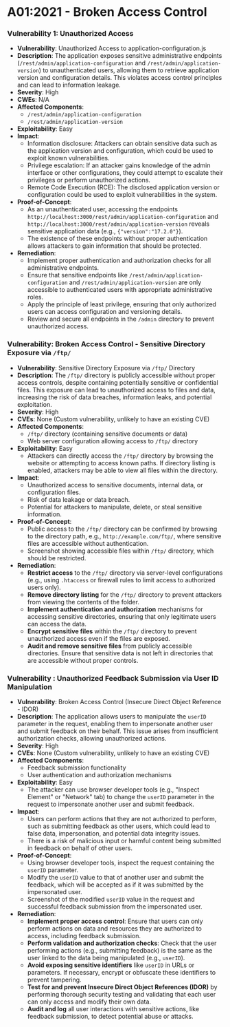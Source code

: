 # A01:2021 - Broken Access Control

### Vulnerability 1: Unauthorized Access 

- **Vulnerability**: Unauthorized Access to application-configuration.js
- **Description**: The application exposes sensitive administrative endpoints (`/rest/admin/application-configuration` and `/rest/admin/application-version`) to unauthenticated users, allowing them to retrieve application version and configuration details. This violates access control principles and can lead to information leakage.
- **Severity**: High
- **CWEs**: N/A
- **Affected Components**: 
  - `/rest/admin/application-configuration`
  - `/rest/admin/application-version`
- **Exploitability**: Easy
- **Impact**: 
  - Information disclosure: Attackers can obtain sensitive data such as the application version and configuration, which could be used to exploit known vulnerabilities.
  - Privilege escalation: If an attacker gains knowledge of the admin interface or other configurations, they could attempt to escalate their privileges or perform unauthorized actions.
  - Remote Code Execution (RCE): The disclosed application version or configuration could be used to exploit vulnerabilities in the system.
- **Proof-of-Concept**: 
  - As an unauthenticated user, accessing the endpoints `http://localhost:3000/rest/admin/application-configuration` and `http://localhost:3000/rest/admin/application-version` reveals sensitive application data (e.g., `{"version":"17.2.0"}`). 
  - The existence of these endpoints without proper authentication allows attackers to gain information that should be protected.
- **Remediation**: 
  - Implement proper authentication and authorization checks for all administrative endpoints.
  - Ensure that sensitive endpoints like `/rest/admin/application-configuration` and `/rest/admin/application-version` are only accessible to authenticated users with appropriate administrative roles.
  - Apply the principle of least privilege, ensuring that only authorized users can access configuration and versioning details.
  - Review and secure all endpoints in the `/admin` directory to prevent unauthorized access.


### Vulnerability: Broken Access Control - Sensitive Directory Exposure via `/ftp/`

- **Vulnerability**: Sensitive Directory Exposure via `/ftp/` Directory
- **Description**: The `/ftp/` directory is publicly accessible without proper access controls, despite containing potentially sensitive or confidential files. This exposure can lead to unauthorized access to files and data, increasing the risk of data breaches, information leaks, and potential exploitation.
- **Severity**: High
- **CVEs**: None (Custom vulnerability, unlikely to have an existing CVE)
- **Affected Components**: 
  - `/ftp/` directory (containing sensitive documents or data)
  - Web server configuration allowing access to `/ftp/` directory
- **Exploitability**: Easy
  - Attackers can directly access the `/ftp/` directory by browsing the website or attempting to access known paths. If directory listing is enabled, attackers may be able to view all files within the directory.
- **Impact**:
  - Unauthorized access to sensitive documents, internal data, or configuration files.
  - Risk of data leakage or data breach.
  - Potential for attackers to manipulate, delete, or steal sensitive information.
- **Proof-of-Concept**: 
  - Public access to the `/ftp/` directory can be confirmed by browsing to the directory path, e.g., `http://example.com/ftp/`, where sensitive files are accessible without authentication.
  - Screenshot showing accessible files within `/ftp/` directory, which should be restricted.
- **Remediation**:
  - **Restrict access** to the `/ftp/` directory via server-level configurations (e.g., using `.htaccess` or firewall rules to limit access to authorized users only).
  - **Remove directory listing** for the `/ftp/` directory to prevent attackers from viewing the contents of the folder.
  - **Implement authentication and authorization** mechanisms for accessing sensitive directories, ensuring that only legitimate users can access the data.
  - **Encrypt sensitive files** within the `/ftp/` directory to prevent unauthorized access even if the files are exposed.
  - **Audit and remove sensitive files** from publicly accessible directories. Ensure that sensitive data is not left in directories that are accessible without proper controls.


### Vulnerability : Unauthorized Feedback Submission via User ID Manipulation

- **Vulnerability**: Broken Access Control (Insecure Direct Object Reference - IDOR)
- **Description**: The application allows users to manipulate the `userID` parameter in the request, enabling them to impersonate another user and submit feedback on their behalf. This issue arises from insufficient authorization checks, allowing unauthorized actions.
- **Severity**: High
- **CVEs**: None (Custom vulnerability, unlikely to have an existing CVE)
- **Affected Components**: 
  - Feedback submission functionality
  - User authentication and authorization mechanisms
- **Exploitability**: Easy
  - The attacker can use browser developer tools (e.g., "Inspect Element" or "Network" tab) to change the `userID` parameter in the request to impersonate another user and submit feedback.
- **Impact**:
  - Users can perform actions that they are not authorized to perform, such as submitting feedback as other users, which could lead to false data, impersonation, and potential data integrity issues.
  - There is a risk of malicious input or harmful content being submitted in feedback on behalf of other users.
- **Proof-of-Concept**: 
  - Using browser developer tools, inspect the request containing the `userID` parameter.
  - Modify the `userID` value to that of another user and submit the feedback, which will be accepted as if it was submitted by the impersonated user.
  - Screenshot of the modified `userID` value in the request and successful feedback submission from the impersonated user.
- **Remediation**:
  - **Implement proper access control**: Ensure that users can only perform actions on data and resources they are authorized to access, including feedback submission.
  - **Perform validation and authorization checks**: Check that the user performing actions (e.g., submitting feedback) is the same as the user linked to the data being manipulated (e.g., `userID`).
  - **Avoid exposing sensitive identifiers** like `userID` in URLs or parameters. If necessary, encrypt or obfuscate these identifiers to prevent tampering.
  - **Test for and prevent Insecure Direct Object References (IDOR)** by performing thorough security testing and validating that each user can only access and modify their own data.
  - **Audit and log** all user interactions with sensitive actions, like feedback submission, to detect potential abuse or attacks.
